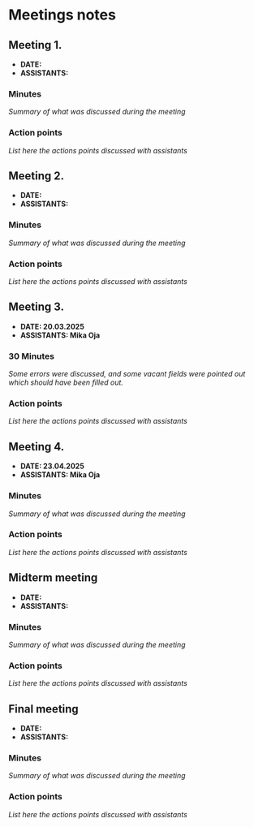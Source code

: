 # Meetings notes

## Meeting 1.
* **DATE:**
* **ASSISTANTS:**

### Minutes
*Summary of what was discussed during the meeting*

### Action points
*List here the actions points discussed with assistants*




## Meeting 2.
* **DATE:**
* **ASSISTANTS:**

### Minutes
*Summary of what was discussed during the meeting*

### Action points
*List here the actions points discussed with assistants*




## Meeting 3.
* **DATE: 20.03.2025**
* **ASSISTANTS: Mika Oja**

### 30 Minutes
*Some errors were discussed, and some vacant fields were pointed out which should have been filled out.*

### Action points
*List here the actions points discussed with assistants*




## Meeting 4.
* **DATE: 23.04.2025**
* **ASSISTANTS: Mika Oja**

### Minutes
*Summary of what was discussed during the meeting*

### Action points
*List here the actions points discussed with assistants*




## Midterm meeting
* **DATE:**
* **ASSISTANTS:**

### Minutes
*Summary of what was discussed during the meeting*

### Action points
*List here the actions points discussed with assistants*




## Final meeting
* **DATE:**
* **ASSISTANTS:**

### Minutes
*Summary of what was discussed during the meeting*

### Action points
*List here the actions points discussed with assistants*




